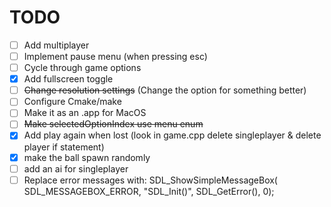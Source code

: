 # TODO

- [ ] Add multiplayer
- [ ] Implement pause menu (when pressing esc)
- [ ] Cycle through game options
- [x] Add fullscreen toggle
- [ ] ~~Change resolution settings~~ (Change the option for something better)
- [ ] Configure Cmake/make
- [ ] Make it as an .app for MacOS
- [ ] ~~Make selectedOptionIndex use menu enum~~
- [x] Add play again when lost (look in game.cpp delete singleplayer & delete player if statement)
- [x] make the ball spawn randomly
- [ ] add an ai for singleplayer
- [ ] Replace error messages with: SDL_ShowSimpleMessageBox( SDL_MESSAGEBOX_ERROR, "SDL_Init()", SDL_GetError(), 0);